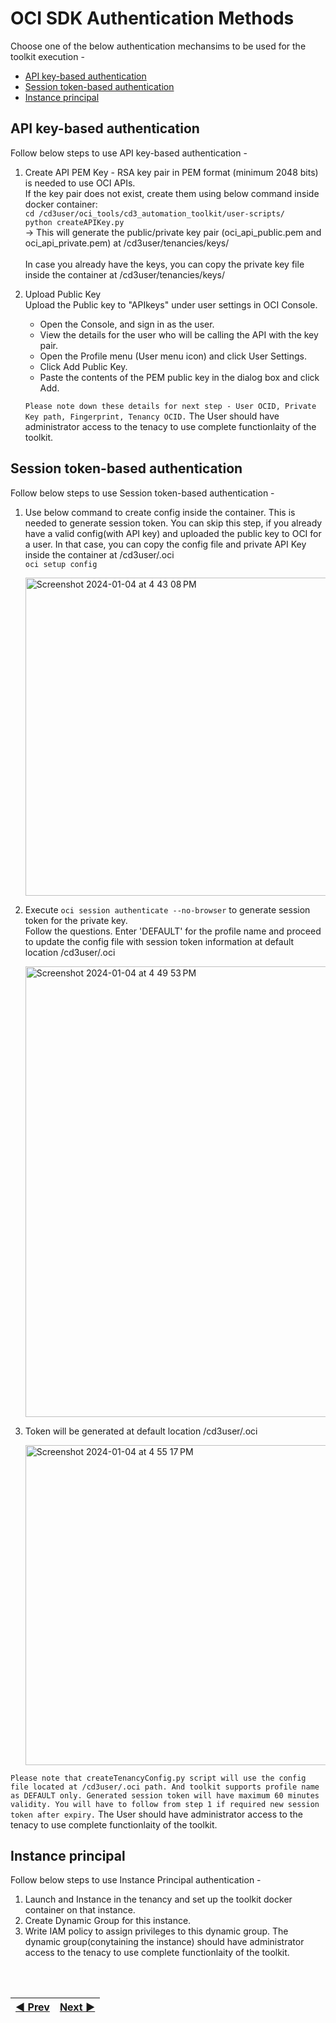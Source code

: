# OCI SDK Authentication Methods
Choose one of the below authentication mechansims to be used for the toolkit execution -

- [API key-based authentication](#api-key-based-authentication)
- [Session token-based authentication](#session-token-based-authentication)
- [Instance principal](#instance-principal)

## API key-based authentication
Follow below steps to use API key-based authentication - 
1. Create API PEM Key - RSA key pair in PEM format (minimum 2048 bits) is needed to use OCI APIs.
   <br>
   If the key pair does not exist, create them using below command inside docker container:
   <br>```cd /cd3user/oci_tools/cd3_automation_toolkit/user-scripts/```
   <br>```python createAPIKey.py```
   <br>
→ This will generate the public/private key pair (oci_api_public.pem and oci_api_private.pem) at /cd3user/tenancies/keys/
   <br><br>
 In case you already have the keys, you can copy the private key file inside the container at /cd3user/tenancies/keys/

2. Upload Public Key
   <br>
   Upload the Public key to "APIkeys" under user settings in OCI Console.
      -  Open the Console, and sign in as the user.
      -  View the details for the user who will be calling the API with the key pair.
      -  Open the Profile menu (User menu icon) and click User Settings.
      -  Click Add Public Key.
      -  Paste the contents of the PEM public key in the dialog box and click Add.
  
   ```Please note down these details for next step - User OCID, Private Key path, Fingerprint, Tenancy OCID.``` The User should have administrator access to the tenacy to use complete functionlaity of the toolkit.
   
## Session token-based authentication
Follow below steps to use Session token-based authentication - 
1. Use below command to create config inside the container. This is needed to generate session token. You can skip this step, if you already have a valid config(with API key) and uploaded the public key to OCI for a user. In that case, you can copy the config file and private API Key inside the container at /cd3user/.oci
   <br>```oci setup config```

      <img width="509" alt="Screenshot 2024-01-04 at 4 43 08 PM" src="https://github.com/oracle-devrel/cd3-automation-toolkit/assets/103508105/d97b6407-8032-40a3-a5d1-98778be867af">
      
2. Execute ```oci session authenticate --no-browser``` to generate session token for the private key.
   <br> Follow the questions. Enter 'DEFAULT' for the profile name and proceed to update the config file with session token information at default location /cd3user/.oci
 
   <img width="721" alt="Screenshot 2024-01-04 at 4 49 53 PM" src="https://github.com/oracle-devrel/cd3-automation-toolkit/assets/103508105/3f65e41c-971f-4e17-8e23-a839317d8912">
3. Token will be generated at default location /cd3user/.oci     

   <img width="512" alt="Screenshot 2024-01-04 at 4 55 17 PM" src="https://github.com/oracle-devrel/cd3-automation-toolkit/assets/103508105/0b3446f6-b69a-49cd-858a-7a14380c4552">

```Please note that createTenancyConfig.py script will use the config file located at /cd3user/.oci path. And toolkit supports profile name as DEFAULT only. Generated session token will have maximum 60 minutes validity. You will have to follow from step 1 if required new session token after expiry.``` The User should have administrator access to the tenacy to use complete functionlaity of the toolkit.

## Instance principal
Follow below steps to use Instance Principal authentication - 
1. Launch and Instance in the tenancy and set up the toolkit docker container on that instance.
2. Create Dynamic Group for this instance.
3. Write IAM policy to assign privileges to this dynamic group. The dynamic group(conytaining the instance) should have administrator access to the tenacy to use complete functionlaity of the toolkit.


<br><br>
<div align='center'>

| <a href="/cd3_automation_toolkit/documentation/user_guide/Connect_container_to_OCI_Tenancy.md#step-1---exec-into-the-container">:arrow_backward: Prev</a> | <a href="/cd3_automation_toolkit/documentation/user_guide/Connect_container_to_OCI_Tenancy.md#step-3---edit-tenancyconfigproperties">Next :arrow_forward:</a> |
| :---- | -------: |
  
</div>
